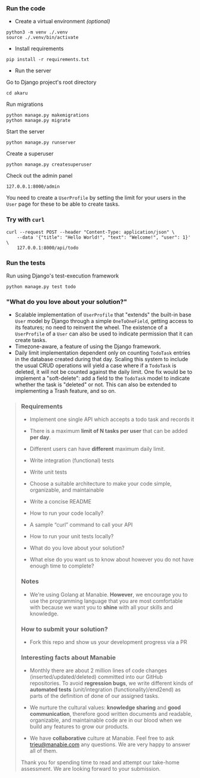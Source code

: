 ### Run the code
 * Create a virtual environment *(optional)*
```
python3 -m venv ./.venv
source ./.venv/bin/activate
```
 * Install requirements
```
pip install -r requirements.txt
```
 * Run the server

Go to Django project's root directory
```
cd akaru
```
Run migrations
```
python manage.py makemigrations
python manage.py migrate
```
Start the server
```
python manage.py runserver
```
Create a superuser
```
python manage.py createsuperuser
```
Check out the admin panel
```
127.0.0.1:8000/admin
```
You need to create a `UserProfile` by setting the limit for your users in the `User` page for these to be able to create tasks.

### Try with `curl`
```
curl --request POST --header "Content-Type: application/json" \
	--data '{"title": "Hello World!", "text": "Welcome!", "user": 1}' \
	127.0.0.1:8000/api/todo
```
### Run the tests
Run using Django's test-execution framework
```
python manage.py test todo
```
### "What do you love about your solution?"
- Scalable implementation of `UserProfile` that "extends" the built-in base `User` model by Django through a simple `OneToOneField`, getting access to its features; no need to reinvent the wheel. The existence of a  `UserProfile` of a `User` can also be used to indicate permission that it can create tasks.
- Timezone-aware, a feature of using the Django framework.
- Daily limit implementation dependent only on counting `TodoTask` entries in the database created during that day.
Scaling this system to include the usual CRUD operations will yield a case where if a `TodoTask` is deleted, it will not be counted against the daily limit.
One fix would be to implement a "soft-delete": add a field to the `TodoTask` model to indicate whether the task is "deleted" or not. This can also be extended to implementing a Trash feature, and so on.
> ### Requirements
> 
>   
> 
> - Implement one single API which accepts a todo task and records it
> 
> - There is a maximum **limit of N tasks per user** that can be added **per day**.
> 
> - Different users can have **different** maximum daily limit.
> 
> - Write integration (functional) tests
> 
> - Write unit tests
> 
> - Choose a suitable architecture to make your code simple, organizable, and maintainable
> 
> - Write a concise README
> 
> - How to run your code locally?
> 
> - A sample “curl” command to call your API
> 
> - How to run your unit tests locally?
> 
> - What do you love about your solution?
> 
> - What else do you want us to know about however you do not have enough time to complete?
> 
>   
> 
> ### Notes
> 
>   
> 
> - We're using Golang at Manabie. **However**, we encourage you to use the programming language that you are most comfortable with because we
> want you to **shine** with all your skills and knowledge.
> 
>   
> 
> ### How to submit your solution?
> 
>   
> 
> - Fork this repo and show us your development progress via a PR
> 
>   
> 
> ### Interesting facts about Manabie
> 
>   
> 
> - Monthly there are about 2 million lines of code changes (inserted/updated/deleted) committed into our GitHub repositories. To
> avoid **regression bugs**, we write different kinds of **automated
> tests** (unit/integration (functionality)/end2end) as parts of the
> definition of done of our assigned tasks.
> 
> - We nurture the cultural values: **knowledge sharing** and **good communication**, therefore good written documents and readable,
> organizable, and maintainable code are in our blood when we build any
> features to grow our products.
> 
> - We have **collaborative** culture at Manabie. Feel free to ask trieu@manabie.com any questions. We are very happy to answer all of
> them.
> 
>   
> 
> Thank you for spending time to read and attempt our take-home
> assessment. We are looking forward to your submission.
